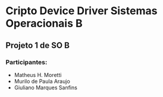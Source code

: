 # Cripto Device Driver Sistemas Operacionais B

## Projeto 1 de SO B

### Participantes:
* Matheus H. Moretti
* Murilo de Paula Araujo
* Giuliano Marques Sanfins
